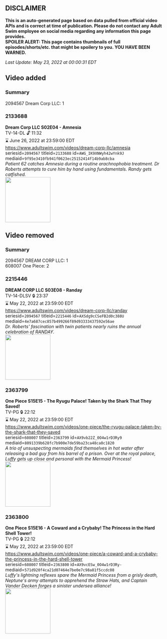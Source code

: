 ## DISCLAIMER
**This is an auto-generated page based on data pulled from official video APIs and is correct at time of publication. Please do not contact any Adult Swim employee on social media regarding any information this page provides.**  
**SPOILER ALERT: This page contains thumbnails of full episodes/shorts/etc. that might be spoilery to you. YOU HAVE BEEN WARNED.**  

_Last Update: May 23, 2022 at 00:00:31 EDT_
## Video added
### Summary
2094567 Dream Corp LLC: 1  
### 2133688
**Dream Corp LLC S02E04 - Amnesia**  
TV-14-DL 🔓 11:32  
⌛ June 26, 2022 at 23:59:00 EDT  
https://www.adultswim.com/videos/dream-corp-llc/amnesia  
seriesid=`2094567` titleid=`2133688` id=`AWG_IK9XNWyh42wYnk9J` mediaid=`9f95e3410fb941f0623ec25152414f14b9ab8cba`  
_Patient 62 catches Amnesia during a routine arachnophobia treatment. Dr Roberts attempts to cure him by hand using fundamentals. Randy gets catfished._  
<a href="https://media.cdn.adultswim.com/uploads/20200304/thumbnails/2_20341036549-dreamcorpllc_204_air_cid-3N6HG.jpg"><img src="https://media.cdn.adultswim.com/uploads/20200304/thumbnails/2_20341036549-dreamcorpllc_204_air_cid-3N6HG.jpg" height="144px" /></a>
## Video removed
### Summary
2094567 DREAM CORP LLC: 1  
608007 One Piece: 2  
### 2215446
**DREAM CORP LLC S03E08 - Randay**  
TV-14-DLSV 🔒 23:37  
⌛ May 22, 2022 at 23:59:00 EDT  
https://www.adultswim.com/videos/dream-corp-llc/randay  
seriesid=`2094567` titleid=`2215446` id=`AXSdg9cCSeFB2d0c388U` mediaid=`4e7a687cec857b499266f89d93333437592e56ae`  
_Dr. Roberts' fascination with twin patients nearly ruins the annual celebration of RANDAY._  
<a href="https://media.cdn.adultswim.com/uploads/20200917/thumbnails/2_209171521298-DreamCorpLLC_308.jpg"><img src="https://media.cdn.adultswim.com/uploads/20200917/thumbnails/2_209171521298-DreamCorpLLC_308.jpg" height="144px" /></a>
### 2363799
**One Piece S15E15 - The Ryugu Palace! Taken by the Shark That They Saved!**  
TV-PG 🔒 22:12  
⌛ May 22, 2022 at 23:59:00 EDT  
https://www.adultswim.com/videos/one-piece/the-ryugu-palace-taken-by-the-shark-that-they-saved  
seriesid=`608007` titleid=`2363799` id=`AX9vb22Z_0O4w1rD3Ry9` mediaid=`8091339b628fc7b900e7de59ba23ca48ca0c1820`  
_A trio of unsuspecting mermaids find themselves in hot water after releasing a bad guy from his barrel of a prison. Over at the royal palace, Luffy gets up close and personal with the Mermaid Princess!_  
<a href="https://media.cdn.adultswim.com/uploads/20220309/thumbnails/2_2239117143-OnePiece_531_TheRyuguPalaceTakenByTheSharkThatSaved.png"><img src="https://media.cdn.adultswim.com/uploads/20220309/thumbnails/2_2239117143-OnePiece_531_TheRyuguPalaceTakenByTheSharkThatSaved.png" height="144px" /></a>
### 2363800
**One Piece S15E16 - A Coward and a Crybaby! The Princess in the Hard Shell Tower!**  
TV-PG 🔒 22:12  
⌛ May 22, 2022 at 23:59:00 EDT  
https://www.adultswim.com/videos/one-piece/a-coward-and-a-crybaby-the-princess-in-the-hard-shell-tower  
seriesid=`608007` titleid=`2363800` id=`AX9vcESw_0O4w1rD3Ry-` mediaid=`571d920f4ca21d07464e7be0e7c98a81f5ccdc08`  
_Luffy's lightning reflexes spare the Mermaid Princess from a grisly death, Neptune's army attempts to apprehend the Straw Hats, and Captain Vander Decken forges a sinister undersea alliance!_  
<a href="https://media.cdn.adultswim.com/uploads/20220309/thumbnails/2_2239118121-OnePiece_532_ACowardAndACrybabyThePrincessInTheHardShellTower.png"><img src="https://media.cdn.adultswim.com/uploads/20220309/thumbnails/2_2239118121-OnePiece_532_ACowardAndACrybabyThePrincessInTheHardShellTower.png" height="144px" /></a>
